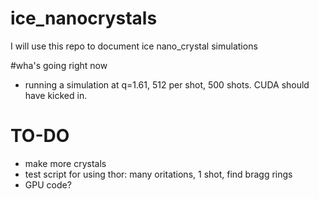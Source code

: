# ice_nanocrystals

I will use this repo to document ice nano_crystal simulations

#wha's going right now
- running a simulation at q=1.61, 512 per shot, 500 shots. CUDA should have kicked in. 
# TO-DO
- make more crystals
- test script for using thor: many oritations, 1 shot, find bragg rings
- GPU code? 
